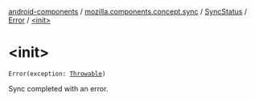 [android-components](../../../index.md) / [mozilla.components.concept.sync](../../index.md) / [SyncStatus](../index.md) / [Error](index.md) / [&lt;init&gt;](./-init-.md)

# &lt;init&gt;

`Error(exception: `[`Throwable`](https://kotlinlang.org/api/latest/jvm/stdlib/kotlin/-throwable/index.html)`)`

Sync completed with an error.


